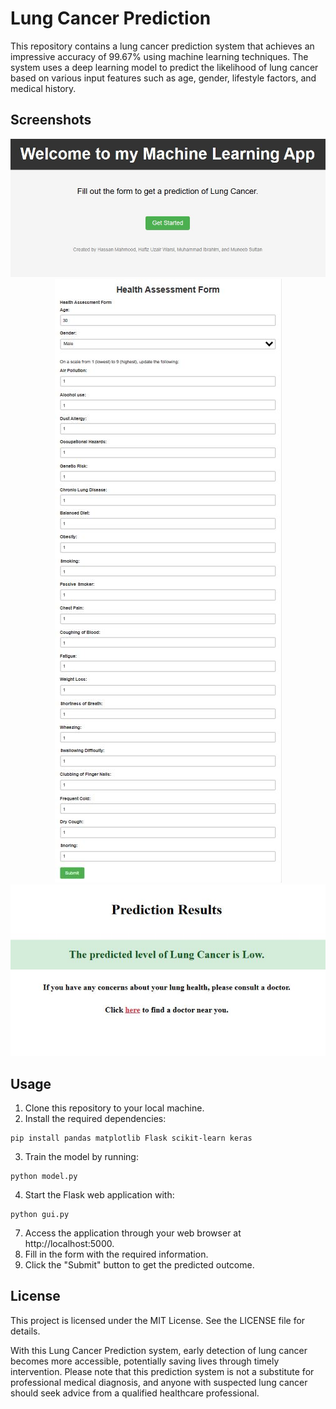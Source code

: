 # Lung Cancer Prediction

This repository contains a lung cancer prediction system that achieves an impressive accuracy of 99.67% using machine learning techniques. The system uses a deep learning model to predict the likelihood of lung cancer based on various input features such as age, gender, lifestyle factors, and medical history.

## Screenshots
<p align="center">
  <img src="/screenshots/home.JPG" alt="Home">
  <img src="/screenshots/form.JPG" alt="Form">
  <img src="/screenshots/results.JPG" alt="Results">
</p>

## Usage
1. Clone this repository to your local machine.
2. Install the required dependencies:
```
pip install pandas matplotlib Flask scikit-learn keras
```
3. Train the model by running:
```
python model.py
```
4. Start the Flask web application with:
```
python gui.py
```
7. Access the application through your web browser at http://localhost:5000.
8. Fill in the form with the required information.
9. Click the "Submit" button to get the predicted outcome.

## License
This project is licensed under the MIT License. See the LICENSE file for details.

With this Lung Cancer Prediction system, early detection of lung cancer becomes more accessible, potentially saving lives through timely intervention. Please note that this prediction system is not a substitute for professional medical diagnosis, and anyone with suspected lung cancer should seek advice from a qualified healthcare professional.
